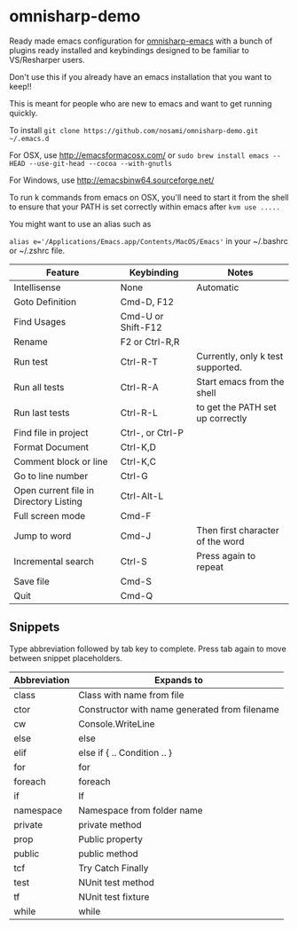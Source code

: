 omnisharp-demo
==============

Ready made emacs configuration for [omnisharp-emacs](https://github.com/OmniSharp/omnisharp-emacs)
with a bunch of plugins ready installed and keybindings designed to be familiar to VS/Resharper users.

Don't use this if you already have an emacs installation that you want to keep!!

This is meant for people who are new to emacs and want to get running quickly.

To install ```git clone https://github.com/nosami/omnisharp-demo.git ~/.emacs.d```

For OSX, use http://emacsformacosx.com/ or ```sudo brew install emacs --HEAD --use-git-head --cocoa --with-gnutls```

For Windows, use http://emacsbinw64.sourceforge.net/

To run k commands from emacs on OSX, you'll need to start it from the shell to
ensure that your PATH is set correctly within emacs after ```kvm use .....```

You might want to use an alias such as

```alias e='/Applications/Emacs.app/Contents/MacOS/Emacs'``` in your ~/.bashrc or ~/.zshrc file.

| Feature                                | Keybinding         | Notes                             |
|----------------------------------------|--------------------|-----------------------------------|
| Intellisense                           | None               | Automatic                         |
| Goto Definition                        | Cmd-D, F12         |                                   |
| Find Usages                            | Cmd-U or Shift-F12 |                                   |
| Rename                                 | F2 or Ctrl-R,R     |                                   |
| Run test                               | Ctrl-R-T           | Currently, only k test supported. |
| Run all tests                          | Ctrl-R-A           | Start emacs from the shell        |
| Run last tests                         | Ctrl-R-L           | to get the PATH set up correctly  |
| Find file in project                   | Ctrl-, or Ctrl-P   |                                   |
| Format Document                        | Ctrl-K,D           |                                   |
| Comment block or line                  | Ctrl-K,C           |                                   |
| Go to line number                      | Ctrl-G             |                                   |
| Open current file in Directory Listing | Ctrl-Alt-L         |                                   |
| Full screen mode                       | Cmd-F              |                                   |
| Jump to word                           | Cmd-J              | Then first character of the word  |
| Incremental search                     | Ctrl-S             | Press again to repeat             |
| Save file                              | Cmd-S              |                                   |
| Quit                                   | Cmd-Q              |                                   |

Snippets
--------
Type abbreviation followed by tab key to complete. Press tab again to
move between snippet placeholders.

| Abbreviation | Expands to                                    |
|--------------|-----------------------------------------------|
| class        | Class with name from file                     |
| ctor         | Constructor with name generated from filename |
| cw           | Console.WriteLine                             |
| else         | else                                          |
| elif         | else if { .. Condition .. }                   |
| for          | for                                           |
| foreach      | foreach                                       |
| if           | If                                            |
| namespace    | Namespace from folder name                    |
| private      | private method                                |
| prop         | Public property                               |
| public       | public method                                 |
| tcf          | Try Catch Finally                             |
| test         | NUnit test method                             |
| tf           | NUnit test fixture                            |
| while        | while                                         |

